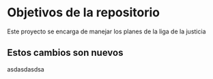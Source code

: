# Objetivos de la repositorio

Este proyecto se encarga de manejar los planes de la liga de la justicia


## Estos cambios son nuevos
asdasdasdsa